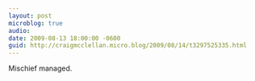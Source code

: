 ```yaml
---
layout: post
microblog: true
audio: 
date: 2009-08-13 18:00:00 -0600
guid: http://craigmcclellan.micro.blog/2009/08/14/t3297525335.html
---
```

Mischief managed.

